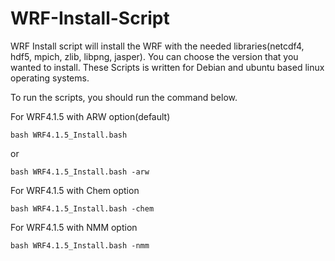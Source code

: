 # WRF-Install-Script


WRF Install script will install the WRF with the needed libraries(netcdf4, hdf5, mpich, zlib, libpng, jasper). You can choose the version that you wanted to install. These Scripts is written for Debian and ubuntu based linux operating systems.

To run the scripts, you should run the command below.

For WRF4.1.5 with ARW option(default)

```
bash WRF4.1.5_Install.bash
```
or
```
bash WRF4.1.5_Install.bash -arw
```

For WRF4.1.5 with Chem option
```
bash WRF4.1.5_Install.bash -chem
```
For WRF4.1.5 with NMM option
```
bash WRF4.1.5_Install.bash -nmm
```
